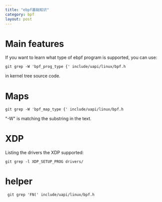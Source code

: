 ```yaml
---
title: "ebpf基础知识"
category: bpf
layout: post
---
```


# Main features
If you want to learn what type of  ebpf program is supported, you can use:

	git grep -W 'bpf_prog_type {' include/uapi/linux/bpf.h

in kernel tree source code.

# Maps

	git grep -W 'bpf_map_type {' include/uapi/linux/bpf.h

"-W" is matching the substring in the text.

# XDP
Listing the drivers the XDP supported:

	git grep -l XDP_SETUP_PROG drivers/


# helper

	 git grep 'FN(' include/uapi/linux/bpf.h


